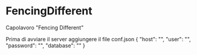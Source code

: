 # FencingDifferent
Capolavoro "Fencing Different"

Prima di avviare il server aggiungere il file conf.json 
{
    "host": "",
    "user": "",
    "password": "",
    "database": "" 
}
